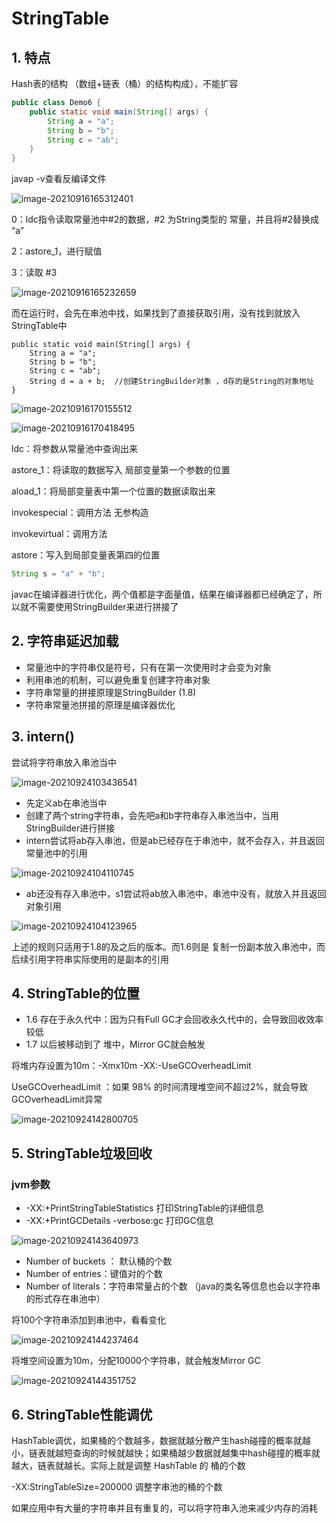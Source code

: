 # StringTable

## 1. 特点

Hash表的结构 （数组+链表（桶）的结构构成），不能扩容

```java
public class Demo6 {
    public static void main(String[] args) {
        String a = "a";
        String b = "b";
        String c = "ab";
    }
}
```

javap -v查看反编译文件

![image-20210916165312401](images/image-20210916165312401.png)

0：ldc指令读取常量池中#2的数据，#2 为String类型的 常量，并且将#2替换成 “a”

2：astore_1，进行赋值

3：读取 #3

![image-20210916165232659](images/image-20210916165232659.png)

而在运行时，会先在串池中找，如果找到了直接获取引用，没有找到就放入 StringTable中

    public static void main(String[] args) {
        String a = "a";
        String b = "b";
        String c = "ab";
        String d = a + b;  //创建StringBuilder对象 ，d存的是String的对象地址
    }

![image-20210916170155512](images/image-20210916170155512.png)

![image-20210916170418495](images/image-20210916170418495.png)

ldc：将参数从常量池中查询出来

astore_1：将读取的数据写入 局部变量第一个参数的位置

aload_1：将局部变量表中第一个位置的数据读取出来

invokespecial：调用方法 无参构造

invokevirtual：调用方法

astore：写入到局部变量表第四的位置

```java
String s = "a" + "b";
```

javac在编译器进行优化，两个值都是字面量值，结果在编译器都已经确定了，所以就不需要使用StringBuilder来进行拼接了

## 2. 字符串延迟加载

- 常量池中的字符串仅是符号，只有在第一次使用时才会变为对象
- 利用串池的机制，可以避免重复创建字符串对象
- 字符串常量的拼接原理是StringBuilder (1.8)
- 字符串常量池拼接的原理是编译器优化

## 3. intern()

尝试将字符串放入串池当中

![image-20210924103436541](images/image-20210924103436541.png)

- 先定义ab在串池当中
- 创建了两个string字符串，会先吧a和b字符串存入串池当中，当用StringBuilder进行拼接
- intern尝试将ab存入串池，但是ab已经存在于串池中，就不会存入，并且返回常量池中的引用

![image-20210924104110745](images/image-20210924104110745.png)

- ab还没有存入串池中，s1尝试将ab放入串池中，串池中没有，就放入并且返回对象引用

![image-20210924104123965](images/image-20210924104123965.png)

上述的规则只适用于1.8的及之后的版本。而1.6则是 复制一份副本放入串池中，而后续引用字符串实际使用的是副本的引用

## 4. StringTable的位置

- 1.6 存在于永久代中：因为只有Full GC才会回收永久代中的，会导致回收效率较低
- 1.7 以后被移动到了 堆中，Mirror GC就会触发

将堆内存设置为10m：-Xmx10m  -XX:-UseGCOverheadLimit

UseGCOverheadLimit ：如果 98% 的时间清理堆空间不超过2%，就会导致 GCOverheadLimit异常

![image-20210924142800705](images/image-20210924142800705.png)

## 5. StringTable垃圾回收

### jvm参数

- -XX:+PrintStringTableStatistics  打印StringTable的详细信息
- -XX:+PrintGCDetails -verbose:gc 打印GC信息

![image-20210924143640973](images/image-20210924143640973.png)

- Number of buckets ： 默认桶的个数
- Number of entries：键值对的个数
-  Number of literals：字符串常量占的个数 （java的类名等信息也会以字符串的形式存在串池中）

将100个字符串添加到串池中，看看变化

![image-20210924144237464](images/image-20210924144237464.png)

将堆空间设置为10m，分配10000个字符串，就会触发Mirror GC

![image-20210924144351752](images/image-20210924144351752.png)

## 6. StringTable性能调优

HashTable调优，如果桶的个数越多，数据就越分散产生hash碰撞的概率就越小，链表就越短查询的时候就越快；如果桶越少数据就越集中hash碰撞的概率就越大，链表就越长。实际上就是调整 HashTable 的 桶的个数

-XX:StringTableSize=200000  调整字串池的桶的个数

如果应用中有大量的字符串并且有重复的，可以将字符串入池来减少内存的消耗

